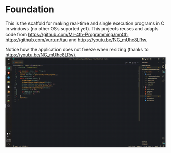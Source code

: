 # Foundation
This is the scaffold for making real-time and single execution programs in C in windows (no other OSs suported yet). This projects reuses and adapts code from https://github.com/Mr-4th-Programming/mr4th, https://github.com/vurtun/tau and https://youtu.be/NG_mUhc8LRw.

Notice how the application does not freeze when resizing (thanks to https://youtu.be/NG_mUhc8LRw).
![output.gif](media/output.gif)